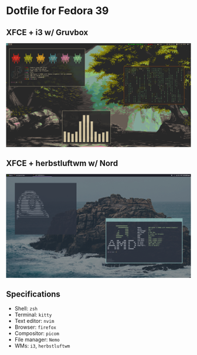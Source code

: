 # Dotfile for Fedora 39

## XFCE + i3 w/ Gruvbox
![Screenshot](./Screenshots/i3.png)

## XFCE + herbstluftwm w/ Nord
![Screenshot](./Screenshots/herbstluftwm.png)

## Specifications

- Shell: `zsh`
- Terminal: `kitty`
- Text editor: `nvim`
- Browser: `firefox`
- Compositor: `picom`
- File manager: `Nemo`
- WMs: `i3`, `herbstluftwm`
